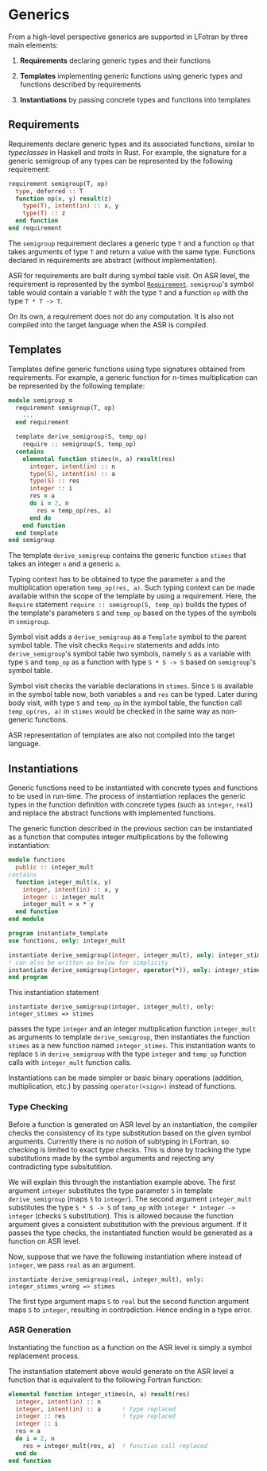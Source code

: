 # Generics

From a high-level perspective generics are supported in LFotran by three main elements:

1. **Requirements** declaring generic types and their functions

2. **Templates** implementing generic functions using generic types and functions described by requirements

3. **Instantiations** by passing concrete types and functions into templates

## Requirements

Requirements declare generic types and its associated functions, similar to *typeclasses* in Haskell and *traits* in Rust. For example, the signature for a generic semigroup of any types can be represented by the following requirement:

```fortran
requirement semigroup(T, op)
  type, deferred :: T
  function op(x, y) result(z)
    type(T), intent(in) :: x, y
    type(T) :: z
  end function
end requirement
```

The `semigroup` requirement declares a generic type `T` and a function `op` that takes arguments of type `T` and return a value with the same type. Functions declared in requirements are abstract (without implementation). 

ASR for requirements are built during symbol table visit. On ASR level, the requirement is represented by the symbol [`Requirement`](asr_nodes/symbol_nodes/Requirement.md). `semigroup`'s symbol table would contain a variable `T` with the type `T` and a function `op` with the type `T * T -> T`. 

On its own, a requirement does not do any computation. It is also not compiled into the target language when the ASR is compiled.

## Templates

Templates define generic functions using type signatures obtained from requirements. For example, a generic function for n-times multiplication can be represented by the following template:

```fortran
module semigroup_m
  requirement semigroup(T, op)
    ...
  end requirement

  template derive_semigroup(S, temp_op)
    require :: semigroup(S, temp_op)
  contains
    elemental function stimes(n, a) result(res)
      integer, intent(in) :: n
      type(S), intent(in) :: a
      type(S) :: res
      integer :: i
      res = a
      do i = 2, n
        res = temp_op(res, a)
      end do
    end function
  end template
end semigroup
```

The template `derive_semigroup` contains the generic function `stimes` that takes an integer `n` and a generic `a`.

Typing context has to be obtained to type the parameter `a` and the multiplication operation `temp_op(res, a)`. Such typing context can be made available within the scope of the template by using a requirement. Here, the `Require` statement `require :: semigroup(S, temp_op)` builds the types of the template's parameters `S` and `temp_op` based on the types of the symbols in `semigroup`. 

Symbol visit adds a `derive_semigroup` as a `Template` symbol to the parent symbol table. The visit checks `Require` statements and adds into `derive_semigroup`'s symbol table two symbols, namely `S` as a variable with type `S` and `temp_op` as a function with type `S * S -> S` based on `semigroup`'s symbol table. 

<!-- Add a type mapping -->

Symbol visit checks the variable declarations in `stimes`. Since `S` is available in the symbol table now, both variables `a` and `res` can be typed. Later during body visit, with type `S` and `temp_op` in the symbol table, the function call `temp_op(res, a)` in `stimes` would be checked in the same way as non-generic functions. 

ASR representation of templates are also not compiled into the target language.

## Instantiations

Generic functions need to be instantiated with concrete types and functions to be used in run-time. The process of instantiation replaces the generic types in the function definition with concrete types (such as `integer`, `real`) and replace the abstract functions with implemented functions. 

The generic function described in the previous section can be instantiated as a function that computes integer multiplications by the following instantiation:

```fortran
module functions
  public :: integer_mult
contains
  function integer_mult(x, y)
    integer, intent(in) :: x, y
    integer :: integer_mult
    integer_mult = x * y
  end function
end module

program instantiate_template
use functions, only: integer_mult

instantiate derive_semigroup(integer, integer_mult), only: integer_stimes => stimes
! can also be written as below for simplicity
instantiate derive_semigroup(integer, operator(*)), only: integer_stimes_op => stimes
end program
```

This instantiation statement
```
instantiate derive_semigroup(integer, integer_mult), only: integer_stimes => stimes
```
passes the type `integer` and an integer multiplication function `integer_mult` as arguments to template `derive_semigroup`, then instantiates the function `stimes` as a new function named `integer_stimes`. This instantiation wants to replace `S` in `derive_semigroup` with the type `integer` and `temp_op` function calls with `integer_mult` function calls.

 Instantiations can be made simpler or basic binary operations (addition, multiplication, etc.) by passing `operator(<sign>)` instead of functions.

### Type Checking

Before a function is generated on ASR level by an instantiation, the compiler checks the consistency of its type substitution based on the given symbol arguments. Currently there is no notion of subtyping in LFortran, so checking is limited to exact type checks. This is done by tracking the type substitutions made by the symbol arguments and rejecting any contradicting type subsitutition.

We will explain this through the instantiation example above. The first argument `integer` substitutes the type parameter `S` in template `derive_semigroup` (maps `S` to `integer`). The second argument `integer_mult` substitutes the type `S * S -> S` of `temp_op` with `integer * integer -> integer` (checks `S` substitution). This is allowed because the function argument gives a consistent substitution with the previous argument. If it passes the type checks, the instantiated function would be generated as a function on ASR level.

Now, suppose that we have the following instantiation where instead of `integer`, we pass `real` as an argument. 
```
instantiate derive_semigroup(real, integer_mult), only: integer_stimes_wrong => stimes
```

The first type argument maps `S` to `real` but the second function argument maps `S` to `integer`, resulting in contradiction. Hence ending in a type error.

### ASR Generation

Instantiating the function as a function on the ASR level is simply a symbol replacement process. 

The instantiation statement above would generate on the ASR level a function that is equivalent to the following Fortran function:
```fortran
elemental function integer_stimes(n, a) result(res)
  integer, intent(in) :: n
  integer, intent(in) :: a      ! type replaced
  integer :: res                ! type replaced
  integer :: i
  res = a
  do i = 2, n
    res = integer_mult(res, a)  ! function call replaced
  end do
end function
```